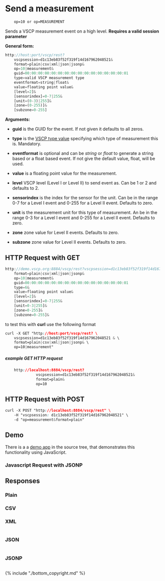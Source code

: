 # Send a measurement

```css
    op=10 or op=MEASUREMENT
```  
    
Sends a VSCP measurement event on a high level. **Requires a valid session parameter**

**General form:**

```javascript
http://host:port/vscp/rest?
    vscpsession=d1c13eb83f52f319f14d167962048521&
    format=plain|csv|xml|json|jsonp&
    op=10|measurement&
    guid=00:00:00:00:00:00:00:00:00:00:00:00:00:00:00:01
    type=valid VSCP measurement type
    eventformat=string|float&
    value=floating point value&
    [level=2]&
    [sensorindex]=0-7|255&
    [unit=(0-3)|255]&
    [zone=(0-255)]&
    [subzone=0-255]
```

**Arguments:**


*  **guid** is the GUID for the event. If not given it defaults to all zeros.

*  **type** is the [VSCP type value](https://grodansparadis.gitbooks.io/the-vscp-specification/class1.measurement.html) specifying which type of measurement this is. Mandatory.

*  **eventformat** is optional and can be *string* or *float* to generate a string based or a float based event. If not give the default value, float, will be used.

*  **value** is a floating point value for the measurement.

*  **level** VSCP level (Level I or Level II) to send event as. Can be 1 or 2 and defaults to 2.

*  **sensorindex** is the index for the sensor for the unit. Can be in the range 0-7 for a Level I event and 0-255 for a Level II event. Defaults to zero.

*  **unit** is the measurement unit for this type of measurement. An be in the range 0-3 for a Level I event and 0-255 for a Level II event. Defaults to zero.

*  **zone** zone value for Level II events. Defaults to zero.

*  **subzone** zone value for Level II events. Defaults to zero.

## HTTP Request with GET

```javascript
http://demo.vscp.org:8884/vscp/rest?vscpsession=d1c13eb83f52f319f14d167962048521&
    format=plain|csv|xml|json|jsonp&
    op=10|measurement&
    guid=00:00:00:00:00:00:00:00:00:00:00:00:00:00:00:01
    type=6&
    value=floating point value&
    [level=2]&
    [sensorindex]=0-7|255&
    [unit=0-3|255]&
    [zone=0-255]&
    [subzone=0-255]&
```

to test this with **curl** use the following format

```css
curl -X GET "http://host:port/vscp/rest? \
    vscpsession=d1c13eb83f52f319f14d167962048521 & \
    format=plain|csv|xml|json|jsonp& \
    op=10|measurement"
```

##### example GET HTTP request

```css
    http://localhost:8884/vscp/rest?  
              vscpsession=d1c13eb83f52f319f14d167962048521&
              format=plain&
              op=10
```  

## HTTP Request with POST

```css
curl -X POST "http://localhost:8884/vscp/rest" \
    -H "vscpsession: d1c13eb83f52f319f14d167962048521" \ 
    -d "op=measurement&format=plain"     
```

## Demo

There is a a [demo app](https://github.com/grodansparadis/vscp-ux/tree/master/rest) in the source tree, that demonstrates this functionality using JavaScript.

### Javascript Request with JSONP

## Responses

### Plain

	
	


### CSV

	
	


### XML

```xml

```

### JSON

```css

```

### JSONP

```javascript

```

{% include "./bottom_copyright.md" %}
